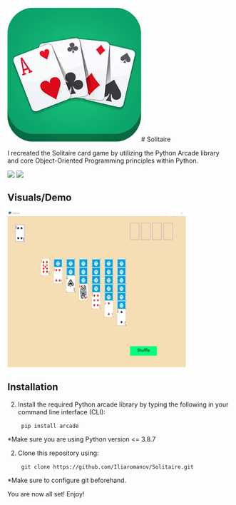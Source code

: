 <img src="demo/title-img.webp" /># Solitaire

I recreated the Solitaire card game by utilizing the Python Arcade library and core Object-Oriented Programming principles within Python.<!-- In this project, to avoid creating and managing each of the 52 cards in a card deck individually, I implemented a custom 'Playing_Card' Python class to automate card object creation as well as other card related functionalities.-->

<img src="https://img.shields.io/badge/-Python-blue" /> <img src="https://img.shields.io/badge/-Python Arcade-orange" />

## Visuals/Demo
<img src="demo/gameplay1.gif" width="400" height="350" />

## Installation
2. Install the required Python arcade library by typing the following in your command line interface (CLI):

        pip install arcade

*Make sure you are using Python version <= 3.8.7

2. Clone this repository using:

        git clone https://github.com/Iliaromanov/Solitaire.git

*Make sure to configure git beforehand.


You are now all set! Enjoy!





